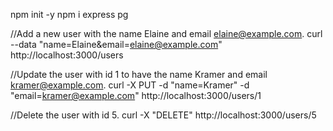 npm init -y
npm i express pg


//Add a new user with the name Elaine and email elaine@example.com.
curl --data "name=Elaine&email=elaine@example.com" http://localhost:3000/users

//Update the user with id 1 to have the name Kramer and email kramer@example.com.
curl -X PUT -d "name=Kramer" -d "email=kramer@example.com" http://localhost:3000/users/1


//Delete the user with id 5.
curl -X "DELETE" http://localhost:3000/users/5

